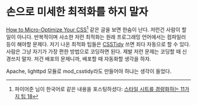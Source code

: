 손으로 미세한 최적화를 하지 말자
================================

[How to Micro-Optimize Your CSS][1][^1] 같은 글을 보면 한숨이 난다. 저런건 사람이 할 일이 아니다. 반복적이며 사소한 저런 최적화는 원래 프로그래밍 언어에서는 컴파일러 등이 해야할 문제다. 저기 나온 최적화 팁들은 [CSSTidy][] 쓰면 죄다 자동으로 할 수 있다. 사람은 그냥 자기가 가장 편한 방법으로 코딩하면 된다. 제발 저런 문제는 코딩할 때 신경쓰지 말자. 저건 배포의 문제니까, 배포할 때 자동화할 생각을 하자.

Apache, lighttpd 모듈로 mod_csstidy라도 만들어야 하냐는 생각이 들었다.

 [^1]: 파이어준 님이 한국어로 같은 내용을 포스팅하셨다: [스타일 시트를 경량화하는 11가지 팁 18][2]

  [csstidy]: http://csstidy.sourceforge.net/
  [1]: http://perishablepress.com/press/2010/06/21/how-to-micro-optimize-your-css/
  [2]: http://firejune.com/1613
